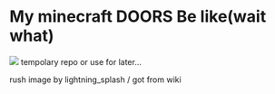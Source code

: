# My minecraft DOORS Be like(wait what)
<img src="https://github.com/hayattgd/my-minecraft-doors-be-like/blob/main/dee7a1bd-3be1-40b1-bf2e-480e94be5c18.gif?raw=true">
tempolary repo or use for later...

rush image by lightning_splash / got from wiki
